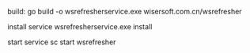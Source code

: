 build:
go build -o wsrefresherservice.exe wisersoft.com.cn/wsrefresher

install service
wsrefresherservice.exe install

start service
sc start wsrefresher